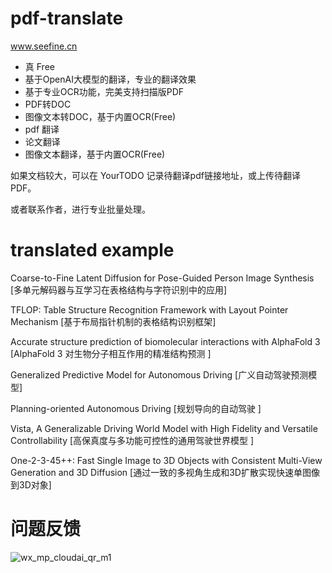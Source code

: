 # pdf-translate
www.seefine.cn 

* 真 Free
* 基于OpenAI大模型的翻译，专业的翻译效果
* 基于专业OCR功能，完美支持扫描版PDF
* PDF转DOC
* 图像文本转DOC，基于内置OCR(Free)
* pdf 翻译
* 论文翻译
* 图像文本翻译，基于内置OCR(Free)

如果文档较大，可以在 YourTODO 记录待翻译pdf链接地址，或上传待翻译PDF。

或者联系作者，进行专业批量处理。

# translated example 

Coarse-to-Fine Latent Diffusion for Pose-Guided Person Image Synthesis [多单元解码器与互学习在表格结构与字符识别中的应用]

TFLOP: Table Structure Recognition Framework with Layout Pointer Mechanism [基于布局指针机制的表格结构识别框架]

Accurate structure prediction of biomolecular interactions with AlphaFold 3 [AlphaFold 3 对生物分子相互作用的精准结构预测 ]

Generalized Predictive Model for Autonomous Driving [广义自动驾驶预测模型]

Planning-oriented Autonomous Driving [规划导向的自动驾驶 ]

Vista, A Generalizable Driving World Model with High Fidelity and Versatile Controllability  [高保真度与多功能可控性的通用驾驶世界模型 ]

One-2-3-45++: Fast Single Image to 3D Objects with Consistent Multi-View Generation and 3D Diffusion [通过一致的多视角生成和3D扩散实现快速单图像到3D对象] 

# 问题反馈

![wx_mp_cloudai_qr_m1](https://github.com/user-attachments/assets/d1bcb236-5028-4581-b392-a82ffb808aef)

